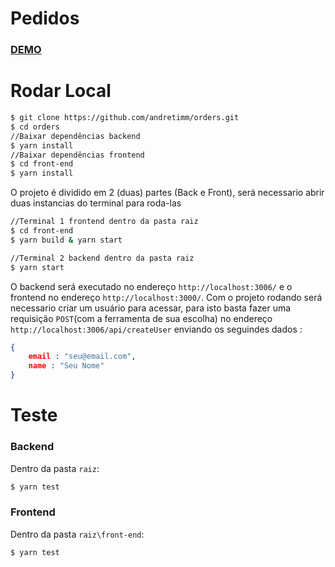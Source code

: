 # Pedidos
### [DEMO](https://pedido-timm.herokuapp.com/)
# Rodar Local

```sh
$ git clone https://github.com/andretimm/orders.git
$ cd orders
//Baixar dependências backend
$ yarn install
//Baixar dependências frontend
$ cd front-end
$ yarn install
```
O projeto é dividido em 2 (duas) partes (Back e Front), será necessario abrir duas instancias do terminal para roda-las

```sh
//Terminal 1 frontend dentro da pasta raiz
$ cd front-end
$ yarn build & yarn start
```

```sh
//Terminal 2 backend dentro da pasta raiz
$ yarn start
```

O backend será executado no endereço `http://localhost:3006/` e o frontend no endereço `http://localhost:3000/`.
Com o projeto rodando será necessario criar um usuário para acessar, para isto basta fazer uma requisição `POST`(com a ferramenta de sua escolha) no endereço `http://localhost:3006/api/createUser` enviando os seguindes dados :
```json
{
    email : "seu@email.com",
    name : "Seu Nome"
}
```

# Teste

### Backend

Dentro da pasta `raiz`:
```sh
$ yarn test
```

### Frontend

Dentro da pasta `raiz\front-end`:
```sh
$ yarn test
```